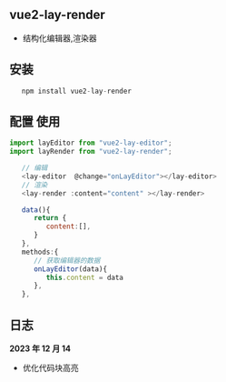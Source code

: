 ## vue2-lay-render

- 结构化编辑器,渲染器

## 安装

```js
   npm install vue2-lay-render
```

## 配置 使用

```js
import layEditor from "vue2-lay-editor";
import layRender from "vue2-lay-render";
```

```js
   // 编辑
   <lay-editor  @change="onLayEditor"></lay-editor>
   // 渲染
   <lay-render :content="content" ></lay-render>

   data(){
      return {
         content:[],
      }
   },
   methods:{
      // 获取编辑器的数据
      onLayEditor(data){
         this.content = data
      },
   },
```

## 日志

**2023 年 12 月 14**

- 优化代码块高亮
